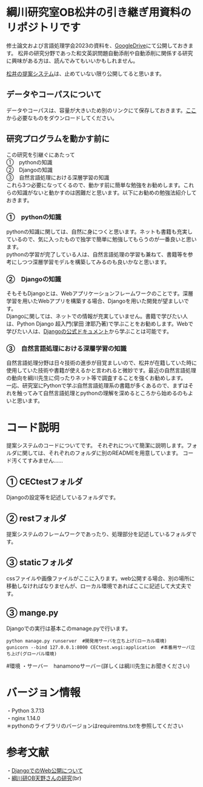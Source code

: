 # 綱川研究室OB松井の引き継ぎ用資料のリポジトリです
修士論文および言語処理学会2023の資料を、[GoogleDrive](https://drive.google.com/drive/folders/1S-hn5aA6fnRFrR3Yy4Cj6Kg6GUHEPtO9?usp=sharing)にて公開しておきます。
松井の研究分野であった和文英訳問題自動添削や自動添削に関係する研究に興味がある方は、読んでみてもいいかもしれません。

[松井の提案システム](https://tsunalab.net/rest/system)は、止めていない限り公開してると思います。

## データやコーパスについて
データやコーパスは、容量が大きいため別のリンクにて保存しておきます。[ここ](https://drive.google.com/drive/folders/1S-hn5aA6fnRFrR3Yy4Cj6Kg6GUHEPtO9?usp=sharing)から必要なものをダウンロードしてください。

## 研究プログラムを動かす前に
この研究を引継ぐにあたって<br>
①　pythonの知識<br>
②　Djangoの知識<br>
③　自然言語処理における深層学習の知識<br>
これら3つ必要になってくるので、動かす前に簡単な勉強をお勧めします。これらの知識がないと動かすのは困難だと思います。以下にお勧めの勉強法紹介しておきます。
### ①　pythonの知識
pythonの知識に関しては、自然に身につくと思います。ネットも書籍も充実しているので、気に入ったもので独学で簡単に勉強してもらうのが一番良いと思います。<br>
pythonの学習が完了している人は、自然言語処理の学習も兼ねて、書籍等を参考にしつつ深層学習モデルを構築してみるのも良いかなと思います。
### ②　Djangoの知識
そもそもDjangoとは、Webアプリケーションフレームワークのことです。深層学習を用いたWebアプリを構築する場合、Djangoを用いた開発が望ましいです。<br>
Djangoに関しては、ネットでの情報が充実していません。書籍で学びたい人は、Python Django 超入門(掌田 津耶乃著)で学ぶことをお勧めします。Webで学びたい人は、[Djangoの公式ドキュメント](https://docs.djangoproject.com/ja/4.1/intro/)から学ぶことは可能です。
### ③　自然言語処理における深層学習の知識
自然言語処理分野は日々技術の進歩が目覚ましいので、松井が在籍していた時に使用していた技術や書籍が使えるかと言われると微妙です。最近の自然言語処理の動向を綱川先生に伺ったりネット等で調査することを強くお勧めします。<br>
一応、研究室にPythonで学ぶ自然言語処理系の書籍が多くあるので、まずはそれを触ってみて自然言語処理とpythonの理解を深めるところから始めるのもよいと思います。
# コード説明
提案システムのコードについてです。
それぞれについて簡潔に説明します。フォルダに関しては、それぞれのフォルダに別のREADMEを用意しています。
コード汚くてすみません……
## ① CECtestフォルダ
Djangoの設定等を記述しているフォルダです。
## ② restフォルダ
提案システムのフレームワークであったり、処理部分を記述しているフォルダです。
## ③ staticフォルダ
cssファイルや画像ファイルがここに入ります。web公開する場合、別の場所に移動しなければなりませんが、ローカル環境であればここに記述して大丈夫です。
## ③ mange.py
Djangoでの実行は基本このmanage.pyで行います。
```
python manage.py runserver  #開発用サーバを立ち上げ(ローカル環境)
gunicorn --bind 127.0.0.1:8000 CECtest.wsgi:application  #本番用サーバ立ち上げ(グローバル環境)
```
#環境
・サーバー　hanamonoサーバー(詳しくは綱川先生にお聞きください)
# バージョン情報
・Python 3.7.13<br>
・nginx 1.14.0<br>
＊pythonのライブラリのバージョンはrequiremtns.txtを参照してください<br>
# 参考文献
・[DjangoでのWeb公開について](https://zenn.dev/hathle/books/django-vultr-book)<br>
・[綱川研OB天野さんの研究](https://github.com/yuyaamano23/Hand_over_materials_NLP_LAB)(br)

